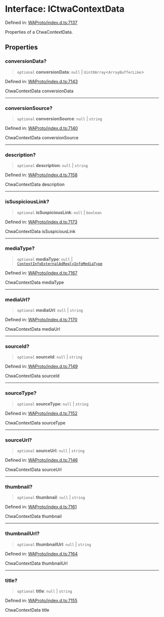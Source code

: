 # Interface: ICtwaContextData

Defined in: [WAProto/index.d.ts:7137](https://github.com/Fokusdotid/Baileys/blob/86ad0f8078178c8586062ad3364a59e068f4b3b2/WAProto/index.d.ts#L7137)

Properties of a CtwaContextData.

## Properties

### conversionData?

> `optional` **conversionData**: `null` \| `Uint8Array`\<`ArrayBufferLike`\>

Defined in: [WAProto/index.d.ts:7143](https://github.com/Fokusdotid/Baileys/blob/86ad0f8078178c8586062ad3364a59e068f4b3b2/WAProto/index.d.ts#L7143)

CtwaContextData conversionData

***

### conversionSource?

> `optional` **conversionSource**: `null` \| `string`

Defined in: [WAProto/index.d.ts:7140](https://github.com/Fokusdotid/Baileys/blob/86ad0f8078178c8586062ad3364a59e068f4b3b2/WAProto/index.d.ts#L7140)

CtwaContextData conversionSource

***

### description?

> `optional` **description**: `null` \| `string`

Defined in: [WAProto/index.d.ts:7158](https://github.com/Fokusdotid/Baileys/blob/86ad0f8078178c8586062ad3364a59e068f4b3b2/WAProto/index.d.ts#L7158)

CtwaContextData description

***

### isSuspiciousLink?

> `optional` **isSuspiciousLink**: `null` \| `boolean`

Defined in: [WAProto/index.d.ts:7173](https://github.com/Fokusdotid/Baileys/blob/86ad0f8078178c8586062ad3364a59e068f4b3b2/WAProto/index.d.ts#L7173)

CtwaContextData isSuspiciousLink

***

### mediaType?

> `optional` **mediaType**: `null` \| [`ContextInfoExternalAdReplyInfoMediaType`](../namespaces/CtwaContextData/enumerations/ContextInfoExternalAdReplyInfoMediaType.md)

Defined in: [WAProto/index.d.ts:7167](https://github.com/Fokusdotid/Baileys/blob/86ad0f8078178c8586062ad3364a59e068f4b3b2/WAProto/index.d.ts#L7167)

CtwaContextData mediaType

***

### mediaUrl?

> `optional` **mediaUrl**: `null` \| `string`

Defined in: [WAProto/index.d.ts:7170](https://github.com/Fokusdotid/Baileys/blob/86ad0f8078178c8586062ad3364a59e068f4b3b2/WAProto/index.d.ts#L7170)

CtwaContextData mediaUrl

***

### sourceId?

> `optional` **sourceId**: `null` \| `string`

Defined in: [WAProto/index.d.ts:7149](https://github.com/Fokusdotid/Baileys/blob/86ad0f8078178c8586062ad3364a59e068f4b3b2/WAProto/index.d.ts#L7149)

CtwaContextData sourceId

***

### sourceType?

> `optional` **sourceType**: `null` \| `string`

Defined in: [WAProto/index.d.ts:7152](https://github.com/Fokusdotid/Baileys/blob/86ad0f8078178c8586062ad3364a59e068f4b3b2/WAProto/index.d.ts#L7152)

CtwaContextData sourceType

***

### sourceUrl?

> `optional` **sourceUrl**: `null` \| `string`

Defined in: [WAProto/index.d.ts:7146](https://github.com/Fokusdotid/Baileys/blob/86ad0f8078178c8586062ad3364a59e068f4b3b2/WAProto/index.d.ts#L7146)

CtwaContextData sourceUrl

***

### thumbnail?

> `optional` **thumbnail**: `null` \| `string`

Defined in: [WAProto/index.d.ts:7161](https://github.com/Fokusdotid/Baileys/blob/86ad0f8078178c8586062ad3364a59e068f4b3b2/WAProto/index.d.ts#L7161)

CtwaContextData thumbnail

***

### thumbnailUrl?

> `optional` **thumbnailUrl**: `null` \| `string`

Defined in: [WAProto/index.d.ts:7164](https://github.com/Fokusdotid/Baileys/blob/86ad0f8078178c8586062ad3364a59e068f4b3b2/WAProto/index.d.ts#L7164)

CtwaContextData thumbnailUrl

***

### title?

> `optional` **title**: `null` \| `string`

Defined in: [WAProto/index.d.ts:7155](https://github.com/Fokusdotid/Baileys/blob/86ad0f8078178c8586062ad3364a59e068f4b3b2/WAProto/index.d.ts#L7155)

CtwaContextData title
